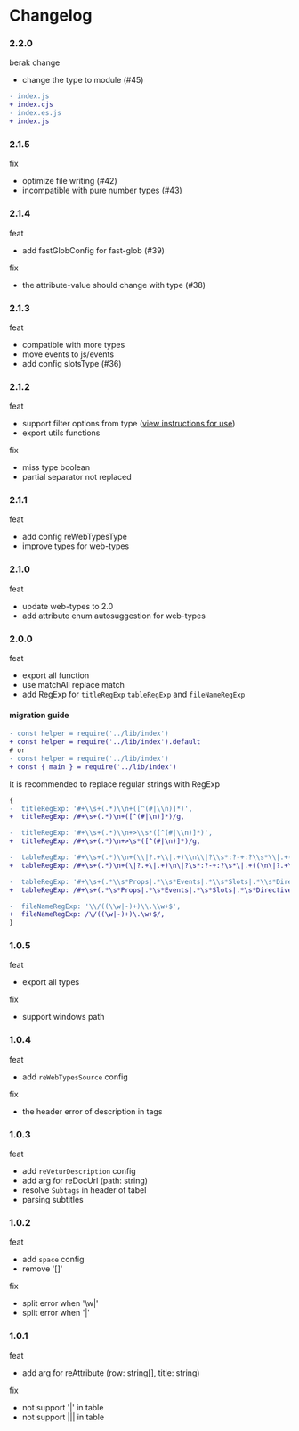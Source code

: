 # Changelog

### 2.2.0

berak change

- change the type to module (#45)

``` diff
- index.js
+ index.cjs
- index.es.js
+ index.js
```

### 2.1.5

fix

- optimize file writing (#42)
- incompatible with pure number types (#43)

### 2.1.4

feat

- add fastGlobConfig for fast-glob (#39)

fix

- the attribute-value should change with type (#38)

### 2.1.3

feat

- compatible with more types
- move events to js/events
- add config slotsType (#36)

### 2.1.2

feat

- support filter options from type ([view instructions for use](./test/mult.md))
- export utils functions

fix

- miss type boolean
- partial separator not replaced

### 2.1.1

feat

- add config reWebTypesType
- improve types for web-types

### 2.1.0

feat

- update web-types to 2.0
- add attribute enum autosuggestion for web-types

### 2.0.0

feat

- export all function
- use matchAll replace match
- add RegExp for `titleRegExp` `tableRegExp` and `fileNameRegExp`

#### migration guide

``` diff
- const helper = require('../lib/index')
+ const helper = require('../lib/index').default
# or
- const helper = require('../lib/index')
+ const { main } = require('../lib/index')
```

It is recommended to replace regular strings with RegExp

``` diff
{
-  titleRegExp: '#+\\s+(.*)\\n+([^(#|\\n)]*)',
+  titleRegExp: /#+\s+(.*)\n+([^(#|\n)]*)/g,

-  titleRegExp: '#+\\s+(.*)\\n+>\\s*([^(#|\\n)]*)',
+  titleRegExp: /#+\s+(.*)\n+>\s*([^(#|\n)]*)/g,

-  tableRegExp: '#+\\s+(.*)\\n+(\\|?.+\\|.+)\\n\\|?\\s*:?-+:?\\s*\\|.+((\\n\\|?.+\\|.+)+)',
+  tableRegExp: /#+\s+(.*)\n+(\|?.+\|.+)\n\|?\s*:?-+:?\s*\|.+((\n\|?.+\|.+)+)/g,

-  tableRegExp: '#+\\s+(.*\\s*Props|.*\\s*Events|.*\\s*Slots|.*\\s*Directives)\\s*\\n+(\\|?.+\\|.+)\\n\\|?\\s*:?-+:?\\s*\\|.+((\\n\\|?.+\\|.+)+)',
+  tableRegExp: /#+\s+(.*\s*Props|.*\s*Events|.*\s*Slots|.*\s*Directives)\n+(\|?.+\|.+)\n\|?\s*:?-+:?\s*\|.+((\n\|?.+\|.+)+)/g,

-  fileNameRegExp: '\\/((\\w|-)+)\\.\\w+$',
+  fileNameRegExp: /\/((\w|-)+)\.\w+$/,
}
```

### 1.0.5

feat

- export all types

fix

- support windows path

### 1.0.4

feat

- add `reWebTypesSource` config

fix

- the header error of description in tags

### 1.0.3

feat

- add `reVeturDescription` config
- add arg for reDocUrl (path: string)
- resolve `Subtags` in header of tabel
- parsing subtitles

### 1.0.2

feat

- add `space` config
- remove '[]'

fix

- split error when '\w|'
- split error when '\|'

### 1.0.1

feat

- add arg for reAttribute (row: string[], title: string)

fix

- not support '\|' in table
- not support ||| in table
